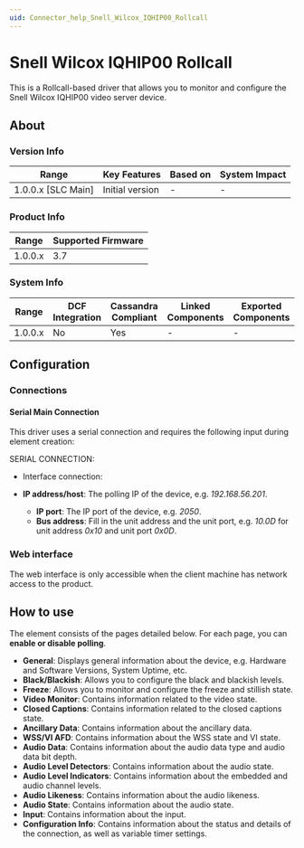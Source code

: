 ```yaml
---
uid: Connector_help_Snell_Wilcox_IQHIP00_Rollcall
---
```


# Snell Wilcox IQHIP00 Rollcall

This is a Rollcall-based driver that allows you to monitor and configure the Snell Wilcox IQHIP00 video server device.

## About

### Version Info

| **Range**            | **Key Features** | **Based on** | **System Impact** |
|----------------------|------------------|--------------|-------------------|
| 1.0.0.x \[SLC Main\] | Initial version  | \-           | \-                |

### Product Info

| **Range** | **Supported Firmware** |
|-----------|------------------------|
| 1.0.0.x   | 3.7                    |

### System Info

| **Range** | **DCF Integration** | **Cassandra Compliant** | **Linked Components** | **Exported Components** |
|-----------|---------------------|-------------------------|-----------------------|-------------------------|
| 1.0.0.x   | No                  | Yes                     | \-                    | \-                      |

## Configuration

### Connections

#### Serial Main Connection

This driver uses a serial connection and requires the following input during element creation:

SERIAL CONNECTION:

- Interface connection:

- **IP address/host**: The polling IP of the device, e.g. *192.168.56.201*.
  - **IP port**: The IP port of the device, e.g. *2050*.
  - **Bus address**: Fill in the unit address and the unit port, e.g. *10.0D* for unit address *0x10* and unit port *0x0D*.

### Web interface

The web interface is only accessible when the client machine has network access to the product.

## How to use

The element consists of the pages detailed below. For each page, you can **enable or disable polling**.

- **General**: Displays general information about the device, e.g. Hardware and Software Versions, System Uptime, etc.
- **Black/Blackish**: Allows you to configure the black and blackish levels.
- **Freeze**: Allows you to monitor and configure the freeze and stillish state.
- **Video Monitor**: Contains information related to the video state.
- **Closed Captions**: Contains information related to the closed captions state.
- **Ancillary Data**: Contains information about the ancillary data.
- **WSS/VI AFD**: Contains information about the WSS state and VI state.
- **Audio Data**: Contains information about the audio data type and audio data bit depth.
- **Audio Level Detectors**: Contains information about the audio state.
- **Audio Level Indicators**: Contains information about the embedded and audio channel levels.
- **Audio Likeness**: Contains information about the audio likeness.
- **Audio State**: Contains information about the audio state.
- **Input**: Contains information about the input.
- **Configuration Info**: Contains information about the status and details of the connection, as well as variable timer settings.
